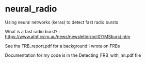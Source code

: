 # neural_radio
Using neural networks (keras) to detect fast radio bursts

What is a fast radio burst? :
https://www.atnf.csiro.au/news/newsletter/oct07/MSburst.htm

See the FRB_report.pdf for a background I wrote on FRBs

Documentation for my code is in the Detecting_FRB_with_nn.pdf file
